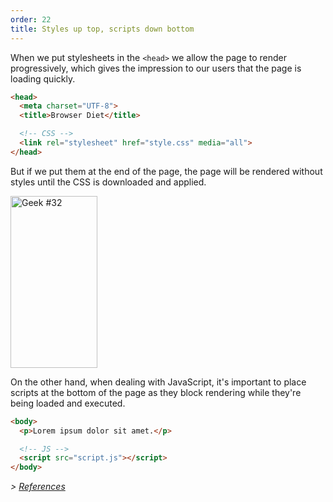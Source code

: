 ```yaml
---
order: 22
title: Styles up top, scripts down bottom
---
```


When we put stylesheets in the `<head>` we allow the page to render progressively, which gives the impression to our users that the page is loading quickly.

```html
<head>
  <meta charset="UTF-8">
  <title>Browser Diet</title>

  <!-- CSS -->
  <link rel="stylesheet" href="style.css" media="all">
</head>
```

But if we put them at the end of the page, the page will be rendered without styles until the CSS is downloaded and applied.

<div class="img-right">
  <img id="geek-32" class="icos-geek" src="http://browserdiet.com/en/assets/img/32.png" alt="Geek #32" width="139" height="275" />
</div>

On the other hand, when dealing with JavaScript, it's important to place scripts at the bottom of the page as they block rendering while they're being loaded and executed.

```html
<body>
  <p>Lorem ipsum dolor sit amet.</p>

  <!-- JS -->
  <script src="script.js"></script>
</body>
```

*> [References](https://github.com/zenorocha/browser-diet/wiki/References#styles-up-top-scripts-down-bottom)*
